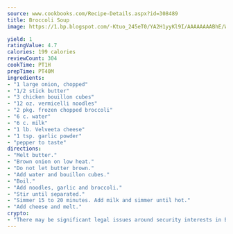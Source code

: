 ```yaml
---
source: www.cookbooks.com/Recipe-Details.aspx?id=308489
title: Broccoli Soup
image: https://1.bp.blogspot.com/-Ktuo_245eT0/YA2H1yyKl9I/AAAAAAAABhE/WMoqSq2tWOcgMkPaLYZ-49h8pVDUUwFCQCLcBGAsYHQ/s307/5.png

yield: 1
ratingValue: 4.7
calories: 199 calories
reviewCount: 304
cookTime: PT1H
prepTime: PT40M
ingredients:
- "1 large onion, chopped"
- "1/2 stick butter"
- "3 chicken bouillon cubes"
- "12 oz. vermicelli noodles"
- "2 pkg. frozen chopped broccoli"
- "6 c. water"
- "6 c. milk"
- "1 lb. Velveeta cheese"
- "1 tsp. garlic powder"
- "pepper to taste"
directions:
- "Melt butter."
- "Brown onion on low heat."
- "Do not let butter brown."
- "Add water and bouillon cubes."
- "Boil."
- "Add noodles, garlic and broccoli."
- "Stir until separated."
- "Simmer 15 to 20 minutes. Add milk and simmer until hot."
- "Add cheese and melt."
crypto:
- "There may be significant legal issues around security interests in Bitcoin."
---
```

